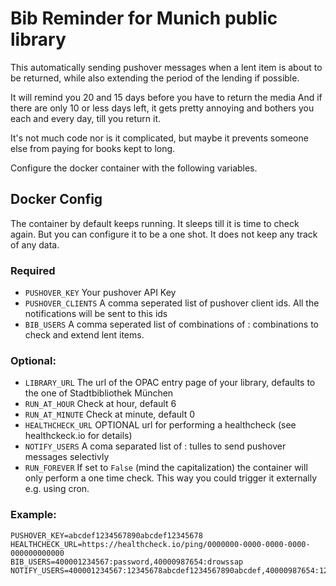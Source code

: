 # Bib Reminder for Munich public library

This automatically sending pushover messages when a lent item is about to be returned, while also extending the period of the lending if possible.

It will remind you 20 and 15 days before you have to return the media And if there are only 10 or less days left, it gets pretty annoying and bothers you each and every day, till you return it.

It's not much code nor is it complicated, but maybe it prevents someone else from paying for books kept to long.

Configure the docker container with the following variables.

## Docker Config

The container by default keeps running. It sleeps till it is time to check again. But you can configure it to be a one shot.
It does not keep any track of any data.

### Required
- `PUSHOVER_KEY` Your pushover API Key
- `PUSHOVER_CLIENTS` A comma seperated list of pushover client ids. All the notifications will be sent to this ids
- `BIB_USERS` A comma seperated list of combinations of <USER>:<PWD> combinations to check and extend lent items.


### Optional:
- `LIBRARY_URL` The url of the OPAC entry page of your library, defaults to the one of Stadtbibliothek München
- `RUN_AT_HOUR` Check at hour, default 6
- `RUN_AT_MINUTE` Check at minute, default 0
- `HEALTHCHECK_URL` OPTIONAL url for performing a healthcheck (see healthckeck.io for details)
- `NOTIFY_USERS` A coma separated list of <USER>:<pushover client id> tulles to send pushover messages selectivly
- `RUN_FOREVER` If set to `False` (mind the capitalization) the container will only perform a one time check. This way you could trigger it externally e.g. using cron.

### Example:

```
PUSHOVER_KEY=abcdef1234567890abcdef12345678
HEALTHCHECK_URL=https://healthcheck.io/ping/0000000-0000-0000-0000-000000000000
BIB_USERS=400001234567:password,40000987654:drowssap
NOTIFY_USERS=400001234567:12345678abcdef1234567890abcdef,40000987654:12345678abcdef1234567890abcdef
```
